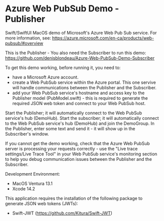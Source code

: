 # Azure Web PubSub Demo - Publisher

Swift/SwiftUI MacOS demo of Microsoft's Azure Web Pub Sub service. For more information, see: https://azure.microsoft.com/en-ca/products/web-pubsub/#overview

This is the Publisher - You also need the Subscriber to run this demo: https://github.com/denisblondeau/Azure-Web-PubSub-Demo-Subscriber

To get this demo working, before running it, you need to:
- have a Microsoft Azure account.
- create a Web PubSub service within the Azure portal. This one servive will handle communications between the Publisher and the Subscriber.
- add your Web PubSub service's hostname and access key to the Publisher model (PubModel.swift) - this is required to generate the required JSON web token and connect to your Web PubSub host.

Start the Publisher; it will automatically connect to the Web PubSub service's hub (DemoHub). 
Start the subscriber; it will automatically connect to the Web PubSub service's hub (DemoHub) and join the DemoGroup.
In the Publisher, enter some text and send it - it will show up in the Subscriber's window. 

If you cannot get the demo working, check that the Azure Web PubSub server is processing your requests correctly - use the "Live trace settings/Live Trace Tool" in your Web PubSub service's monitoring section to help you debug communication issues between the Publisher and the Subscriber.

Development Environment:
- MacOS Ventura 13.1
- Xcode 14.2

This application requires the installation of the following package to generate JSON web tokens (JWTs): 
- Swift-JWT (https://github.com/Kitura/Swift-JWT)

